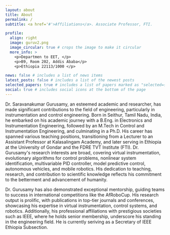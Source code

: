 ```yaml
---
layout: about
title: About
permalink: /
subtitle: <a href='#'>Affiliations</a>. Associate Professor, FTI.

profile:
  align: right
  image: guruv2.png
  image_circular: true # crops the image to make it circular
  more_info: >
    <p>Departmen to EET, </p>
    <p>B9, Room 202, Addis Ababa</p>
    <p>Ethiopia 22113/1000 </p>

news: false # includes a list of news items
latest_posts: false # includes a list of the newest posts
selected_papers: true # includes a list of papers marked as "selected={true}"
social: true # includes social icons at the bottom of the page
---
```

Dr. Saravanakumar Gurusamy, an esteemed academic and researcher, has made significant contributions to the field of engineering, particularly in instrumentation and control engineering. Born in Seithur, Tamil Nadu, India, he embarked on his academic journey with a B.Eng. in Electronics and Instrumentation Engineering, followed by an M.Tech in Control and Instrumentation Engineering, and culminating in a Ph.D. His career has spanned various teaching positions, transitioning from a Lecturer to an Assistant Professor at Kalasalingam Academy, and later serving in Ethiopia at the University of Gondar and the FDRE TVT Institute (FTI). Dr. Gurusamy's research interests are broad, covering virtual instrumentation, evolutionary algorithms for control problems, nonlinear system identification, multivariable PID controller, model predictive control, autonomous vehicles, and mobile robotics. His dedication to teaching, research, and contribution to scientific knowledge reflects his commitment to the betterment and advancement of humanity.

Dr. Gurusamy has also demonstrated exceptional mentorship, guiding teams to success in international competitions like the AfRoboCup. His research output is prolific, with publications in top-tier journals and conferences, showcasing his expertise in virtual instrumentation, control systems, and robotics. Additionally, his professional affiliations with prestigious societies such as IEEE, where he holds senior membership, underscore his standing in the engineering field.
He is currently seriving as a Secretary of IEEE Ethiopia Subsection.